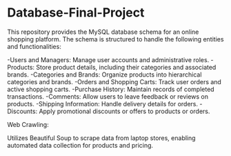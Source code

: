 # Database-Final-Project

This repository provides the MySQL database schema for an online shopping platform. The schema is structured to handle the following entities and functionalities:

-Users and Managers: Manage user accounts and administrative roles.
-Products: Store product details, including their categories and associated brands.
-Categories and Brands: Organize products into hierarchical categories and brands.
-Orders and Shopping Carts: Track user orders and active shopping carts.
-Purchase History: Maintain records of completed transactions.
-Comments: Allow users to leave feedback or reviews on products.
-Shipping Information: Handle delivery details for orders.
-Discounts: Apply promotional discounts or offers to products or orders.

Web Crawling:

Utilizes Beautiful Soup to scrape data from laptop stores, enabling automated data collection for products and pricing.

